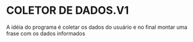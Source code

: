 # COLETOR DE DADOS.V1
A idéia do programa é coletar os dados do usuário e no final montar uma frase com os dados informados
